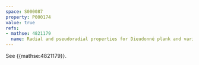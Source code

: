 ```yaml
---
space: S000087
property: P000174
value: true
refs:
- mathse: 4821179
  name: Radial and pseudoradial properties for Dieudonné plank and variant
---
```


See {{mathse:4821179}}.
